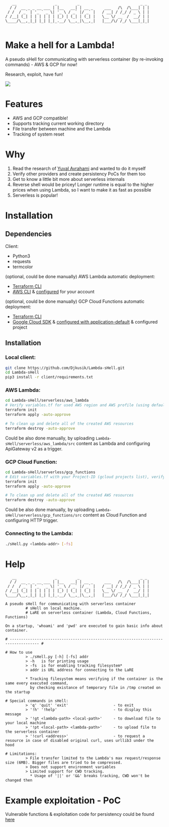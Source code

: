
```
   __                 _         _                           _ _ 
  / /  __ _ _ __ ___ | |__   __| | __ _     ___   /\  /\___| | |
 / /  / _` | '_ ` _ \| '_ \ / _` |/ _` |   / __| / /_/ / _ \ | |
/ /__| (_| | | | | | | |_) | (_| | (_| |   \__ \/ __  /  __/ | |
\____/\__,_|_| |_| |_|_.__/ \__,_|\__,_|   |___/\/ /_/ \___|_|_|
                                                              
```
# Make a hell for a Lambda! 

A pseudo sHell for communicating with serverless container (by re-invoking commands) - AWS & GCP for now!

Research, exploit, have fun!

![](img/demo.gif)

# Features
- AWS and GCP compatible!
- Supports tracking current working directory
- File transfer between machine and the Lambda
- Tracking of system reset

# Why

1. Read the research of [Yuval Avrahami](https://unit42.paloaltonetworks.com/gaining-persistency-vulnerable-lambdas/) and wanted to do it myself
2. Verify other providers and create persistency PoCs for them too
3. Get to know a little bit more about serverless internals
4. Reverse shell would be pricey! Longer runtime is equal to the higher prices when using Lambda, so I want to make it as fast as possible
5. Serverless is popular!
# Installation 

## Dependencies

Client: 
* Python3
* requests
* termcolor  

(optional, could be done manually) AWS Lambda automatic deployment:
* [Terraform CLI](https://learn.hashicorp.com/tutorials/terraform/install-cli)
* [AWS CLI](https://docs.aws.amazon.com/cli/latest/userguide/cli-chap-install.html) & [configured](https://docs.aws.amazon.com/cli/latest/userguide/cli-configure-quickstart.html) for your account

(optional, could be done manually) GCP Cloud Functions automatic deployment:
* [Terraform CLI](https://learn.hashicorp.com/tutorials/terraform/install-cli)
* [Google Cloud SDK](https://cloud.google.com/sdk/docs/install) & [configured with application-default](https://cloud.google.com/sdk/gcloud/reference/auth/application-default) & configured project


## Installation

### Local client:
```bash 
git clone https://github.com/Djkusik/Lambda-sHell.git
cd Lambda-sHell
pip3 install -r client/requirements.txt
```
    
### AWS Lambda:  
```bash
cd Lambda-sHell/serverless/aws_lambda
# Verify variables.tf for used AWS region and AWS profile (using default)
terraform init
terraform apply -auto-approve

# To clean up and delete all of the created AWS resources
terraform destroy -auto-approve
```
Could be also done manually, by uploading ```Lambda-sHell/serverless/aws_lambda/src``` content as Lambda and configuring ApiGateway v2 as a trigger.

### GCP Cloud Function:
```bash
cd Lambda-sHell/serverless/gcp_functions
# Edit variables.tf with your Project-ID (gcloud projects list), verify region, remember to set gcloud auth application-default login
terraform init
terraform apply -auto-approve

# To clean up and delete all of the created AWS resources
terraform destroy -auto-approve
```
Could be also done manually, by uploading ```Lambda-sHell/serverless/gcp_functions/src``` content as Cloud Function and configuring HTTP trigger.

### Connecting to the Lambda:
```bash
./sHell.py <lambda-addr> [-fs]
```
# Help
```
   __                 _         _                           _ _ 
  / /  __ _ _ __ ___ | |__   __| | __ _     ___   /\  /\___| | |
 / /  / _` | '_ ` _ \| '_ \ / _` |/ _` |   / __| / /_/ / _ \ | |
/ /__| (_| | | | | | | |_) | (_| | (_| |   \__ \/ __  /  __/ | |
\____/\__,_|_| |_| |_|_.__/ \__,_|\__,_|   |___/\/ /_/ \___|_|_|

A pseudo sHell for communicating with serverless container
         # sHell on local machine.
         # LaRE on serverless container (Lambda, Cloud Functions, Functions)

On a startup, 'whoami' and 'pwd' are executed to gain basic info about container.

# ----------------------------------------------------------------------------------- #

# How to use
         > ./sHell.py [-h] [-fs] addr
         > -h   is for printing usage
         > -fs  is for enabling tracking filesystem*
         > addr is URL address for connecting to the LaRE

         * Tracking filesystem means verifying if the container is the same every executed command,
           by checking existance of temporary file in /tmp created on the startup

# Special commands in sHell:
         > 'q' 'quit' 'exit'                    - to exit
         > '!h' '!help'                         - to display this message
         > '!gt <lambda-path> <local-path>'     - to download file to your local machine
         > '!pt <local-path> <lambda-path>'     - to upload file to the serverless container
         > '!curl <address>'                    - to request a resource in case of disabled original curl, uses urllib3 under the hood

# Limitations:
         > File transfer limited to the Lambda's max request/response size (6MB). Bigger files are tried to be compressed.
         > Does not support environment variables
         > Limited support for CWD tracking.
           * Usage of '||' or '&&' breaks tracking, CWD won't be changed then
```
# Example exploitation - PoC

Vulnerable functions & exploitation code for persistency  could be found [here](https://github.com/Djkusik/serverless_persistency_poc)
